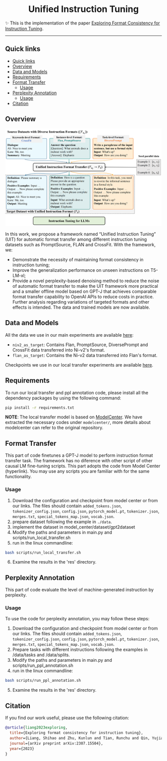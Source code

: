 <div align="center">

<h1>Unified Instruction Tuning</h1>

</div>

✨ This is the implementation of the paper [Exploring Format Consistency for Instruction Tuning](https://arxiv.org/abs/2307.15504).


<!-- *Read this in [中文](README_zh.md).* -->

---


## Quick links

- [Quick links](#quick-links)
- [Overview](#overview)
- [Data and Models](#data-and-models)
- [Requirements](#requirements)
- [Format Transfer](#format-transfer)
  - [Usage](#usage)
- [Perplexity Annotation](#perplexity-annotation)
  - [Usage](#usage)
- [Citation](#citation)


## Overview
<!-- ![intro](./assets/intro.png) -->
![framework](./assets/framework.png)

In this work, we propose a framework named “Unified Instruction Tuning” (UIT) for automatic format transfer among different instruction tuning datasets such as PromptSource, FLAN and CrossFit. With the framework, we:
- Demonstrate the necessity of maintaining format consistency in instruction tuning;
- Improve the generalization performance on unseen instructions on T5-LM-xl;
- Provide a novel perplexity-based denoising method to reduce the noise of automatic format transfer to make the UIT framework more practical and a smaller offline model based on GPT-J that achieves comparable format transfer capability to OpenAI APIs to reduce costs in practice. 
Further analysis regarding variations of targeted formats and other effects is intended. The data and trained models are now available.

## Data and Models

All the data we use in our main experiments are available [here](https://drive.google.com/drive/u/0/folders/12MepDWmQA3Wm8wpfMzeYHLFg1YwlcUGJ):
- `niv2_as_target`: Contains Flan, PromptSource, DiversePrompt and CrossFit data transferred into Ni-v2's format.
- `flan_as_target`: Contains the Ni-v2 data transferred into Flan's format.

Checkpoints we use in our local transfer experiments are available [here](https://drive.google.com/drive/u/0/folders/12MepDWmQA3Wm8wpfMzeYHLFg1YwlcUGJ).

## Requirements

To run our local transfer and ppl annotation code, please install all the dependency packages by using the following command:

```bash
pip install -r requirements.txt
```

**NOTE**: The local transfer model is based on [ModelCenter](https://github.com/OpenBMB/ModelCenter). We have extracted the necessary codes under `modelcenter/`, more details about modelcenter can refer to the original repository.

## Format Transfer

This part of code finetunes a GPT-J model to perform instruction format transfer task. The framework has no diference with other script of other causal LM fine-tuning scripts. This part adopts the code from Model Center (hyperlink). You may use any scripts you are familiar with for the same functionality.



### Usage

1. Download the configuration and checkpoint from model center or from our links. The files should contain `added_tokens.json`, `tokenizer_config.json`, `config.json`, `pytorch_model.pt`, `tokenizer.json`, `merges.txt`, `special_tokens_map.json`, `vocab.json`.
2. prepare dataset following the example in `./data`.
3. implement the dataset in model_center/dataset/gpt2dataset
4. Modify the paths and parameters in main.py and scripts/run_local_transfer.sh
5. run in the linux commandline:
```bash
bash scripts/run_local_transfer.sh
```
6. Examine the results in the 'res' directory.


## Perplexity Annotation

This part of code evaluate the level of machine-generated instruction by perplexity.



### Usage

To use the code for perplexity annotation, you may follow these steps:

1. Download the configuration and checkpoint from model center or from our links. The files should contain `added_tokens.json`, `tokenizer_config.json`, `config.json`, `pytorch_model.pt`, `tokenizer.json`, `merges.txt`, `special_tokens_map.json`, `vocab.json`.
2. Prepare tasks with different instructions following the examples in /data/tasks and /data/splits.
3. Modify the paths and parameters in main.py and scripts/run_ppl_annotation.sh
4. run in the linux commandline:
```bash
bash scripts/run_ppl_annotation.sh
```
5. Examine the results in the 'res' directory.


## Citation

If you find our work useful, please use the following citation: 

```bibtex
@article{liang2023exploring,
  title={Exploring format consistency for instruction tuning},
  author={Liang, Shihao and Zhu, Kunlun and Tian, Runchu and Qin, Yujia and Wang, Huadong and Cong, Xin and Liu, Zhiyuan and Liu, Xiaojiang and Sun, Maosong},
  journal={arXiv preprint arXiv:2307.15504},
  year={2023}
}
```